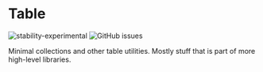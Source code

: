 # Table

![stability-experimental](https://img.shields.io/badge/stability-experimental-yellow.svg?style=for-the-badge)
![GitHub issues](https://img.shields.io/github/issues-raw/jeblad/Table?style=for-the-badge)

Minimal collections and other table utilities. Mostly stuff that is part of more high-level libraries.
